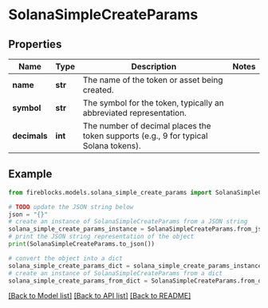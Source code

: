 # SolanaSimpleCreateParams


## Properties

Name | Type | Description | Notes
------------ | ------------- | ------------- | -------------
**name** | **str** | The name of the token or asset being created. | 
**symbol** | **str** | The symbol for the token, typically an abbreviated representation. | 
**decimals** | **int** | The number of decimal places the token supports (e.g., 9 for typical Solana tokens). | 

## Example

```python
from fireblocks.models.solana_simple_create_params import SolanaSimpleCreateParams

# TODO update the JSON string below
json = "{}"
# create an instance of SolanaSimpleCreateParams from a JSON string
solana_simple_create_params_instance = SolanaSimpleCreateParams.from_json(json)
# print the JSON string representation of the object
print(SolanaSimpleCreateParams.to_json())

# convert the object into a dict
solana_simple_create_params_dict = solana_simple_create_params_instance.to_dict()
# create an instance of SolanaSimpleCreateParams from a dict
solana_simple_create_params_from_dict = SolanaSimpleCreateParams.from_dict(solana_simple_create_params_dict)
```
[[Back to Model list]](../README.md#documentation-for-models) [[Back to API list]](../README.md#documentation-for-api-endpoints) [[Back to README]](../README.md)


